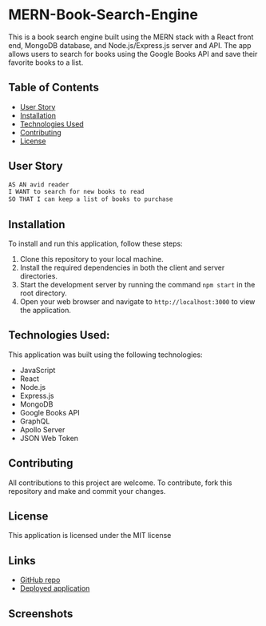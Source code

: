 # MERN-Book-Search-Engine

This is a book search engine built using the MERN stack with a React front end, MongoDB database, and Node.js/Express.js server and API. The app allows users to search for books using the Google Books API and save their favorite books to a list.

## Table of Contents

- [User Story](#user-story)
- [Installation](#Installation)
- [Technologies Used](#Technologies)
- [Contributing](#Contributing)
- [License](#License)

## User Story

```md
AS AN avid reader
I WANT to search for new books to read
SO THAT I can keep a list of books to purchase
```

## Installation 

To install and run this application, follow these steps:
1. Clone this repository to your local machine.
2. Install the required dependencies in both the client and server directories.
3. Start the development server by running the command `npm start` in the root directory.
4. Open your web browser and navigate to `http://localhost:3000` to view the application.

## Technologies Used:

This application was built using the following technologies:

- JavaScript
- React
- Node.js
- Express.js
- MongoDB
- Google Books API
- GraphQL
- Apollo Server
- JSON Web Token

## Contributing 
All contributions to this project are welcome. To contribute, fork this repository and make and commit your changes.

## License 
This application is licensed under the MIT license

## Links
- [GitHub repo](https://github.com/kagebright/MERN-Book-Search-Engine)
- [Deployed application](https://young-bastion-81785.herokuapp.com/)

## Screenshots 
